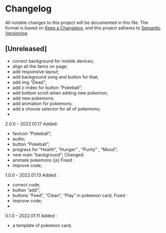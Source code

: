 # Changelog
All notable changes to this project will be documented in this file.
The format is based on [Keep a Changelog](https://keepachangelog.com/en/1.0.0/),
and this project adheres to [Semantic Versioning](https://semver.org/spec/v2.0.0.html).

## [Unreleased]
  - correct  background for mobile devices;
  - align all the items  on  page;
  - add responsive layout;
  - add background song and button for that;
  - add img “Dead”;
  - add z-index for button “Pokeball”;
  - add bottom scroll when adding new pokemon;
  - add new pokemons;
  - add animation for  pokemons;
  - add a choose selector for all of pokemons;
  - 
2.0.0 – 2022.01.17
  Added:
  - favicon “Pokeball”;
  - audio;
  - button “Pokeball”;
  - progress for “Health”, “Hunger” , “Purity” , “Mood”;
  - new  main “background”;
  Changed:
  - animate pokemons (js)
  Fixed :
  - improve code;

1.0.0 – 2022.01.13
  Added :
  - correct code;
  - button “add”;
  - buttons  “Feed”, “Clean”, “Play” in  pokemon card;
  Fixed :
  - improve code;
  - 
0.1.0 – 2022.01.11
  Added :
  - a template of pokemon card;
